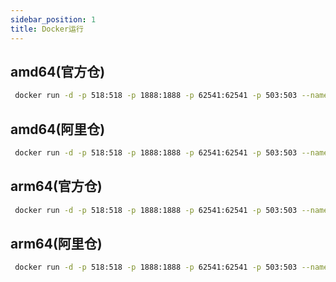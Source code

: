 ```yaml
---
sidebar_position: 1
title: Docker运行
---
```


## amd64(官方仓)
``` bash
 docker run -d -p 518:518 -p 1888:1888 -p 62541:62541 -p 503:503 --name iotgateway --restart always 15261671110/iotgateway
```
## amd64(阿里仓)
``` bash
 docker run -d -p 518:518 -p 1888:1888 -p 62541:62541 -p 503:503 --name iotgateway --restart always registry.cn-hangzhou.aliyuncs.com/wanghaidong/iotgateway
```
 
## arm64(官方仓)
``` bash
 docker run -d -p 518:518 -p 1888:1888 -p 62541:62541 -p 503:503 --name iotgateway --restart always 15261671110/iotgateway:arm
 ```
## arm64(阿里仓)
``` bash
 docker run -d -p 518:518 -p 1888:1888 -p 62541:62541 -p 503:503 --name iotgateway --restart always registry.cn-hangzhou.aliyuncs.com/wanghaidong/iotgateway:arm
```